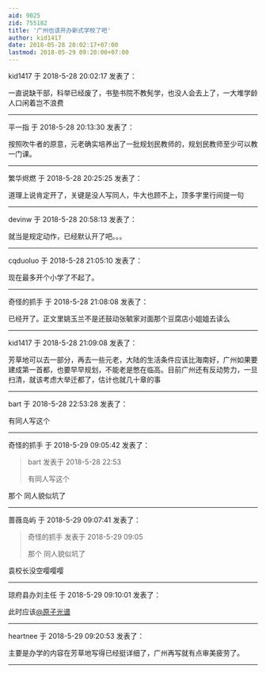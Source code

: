 ```yaml
---
aid: 9025
zid: 755182
title: '广州也该开办新式学校了吧'
author: kid1417
date: 2018-05-28 20:02:17+07:00
lastmod: 2018-05-29 09:20:00+07:00
---
```


kid1417 于 2018-5-28 20:02:17 发表了：

一直说缺干部，科举已经废了，书塾书院不教髡学，也没人会去上了，一大堆学龄人口闲着岂不浪费

---------

平一指 于 2018-5-28 20:13:30 发表了：

按照吹牛者的原意，元老确实培养出了一批规划民教师的，规划民教师至少可以教一门课。

---------

繁华烬燃 于 2018-5-28 20:25:25 发表了：

道理上说肯定开了，关键是没人写同人，牛大也顾不上，顶多字里行间提一句

---------

devinw 于 2018-5-28 20:58:13 发表了：

就当是规定动作，已经默认开了吧。。。

---------

cqduoluo 于 2018-5-28 21:05:10 发表了：

现在最多开个小学了不起了。

---------

奇怪的抓手 于 2018-5-28 21:08:08 发表了：

已经开了。正文里姚玉兰不是还鼓动张毓家对面那个豆腐店小姐姐去读么

---------

kid1417 于 2018-5-28 21:09:08 发表了：

芳草地可以去一部分，再去一些元老，大陆的生活条件应该比海南好，广州如果要建成第一首都，也要早早规划，不能老是憋在临高。目前广州还有反动势力，一旦扫清，就该考虑大举迁都了，估计也就几十章的事

---------

bart 于 2018-5-28 22:53:28 发表了：

有同人写这个

---------

奇怪的抓手 于 2018-5-29 09:05:42 发表了：

> bart 发表于 2018-5-28 22:53
> 
> 有同人写这个



那个 同人貌似坑了

---------

蔷薇岛屿 于 2018-5-29 09:07:41 发表了：

> 奇怪的抓手 发表于 2018-5-29 09:05
> 
> 那个 同人貌似坑了



袁校长没空嘤嘤嘤

---------

琼府县办刘主任 于 2018-5-29 09:10:01 发表了：

此时应该[@原子光谱](https://bbs.northdy.com/home.php?mod=space&uid=3857)

---------

heartnee 于 2018-5-29 09:20:53 发表了：

主要是办学的内容在芳草地写得已经挺详细了，广州再写就有点审美疲劳了。

---------

